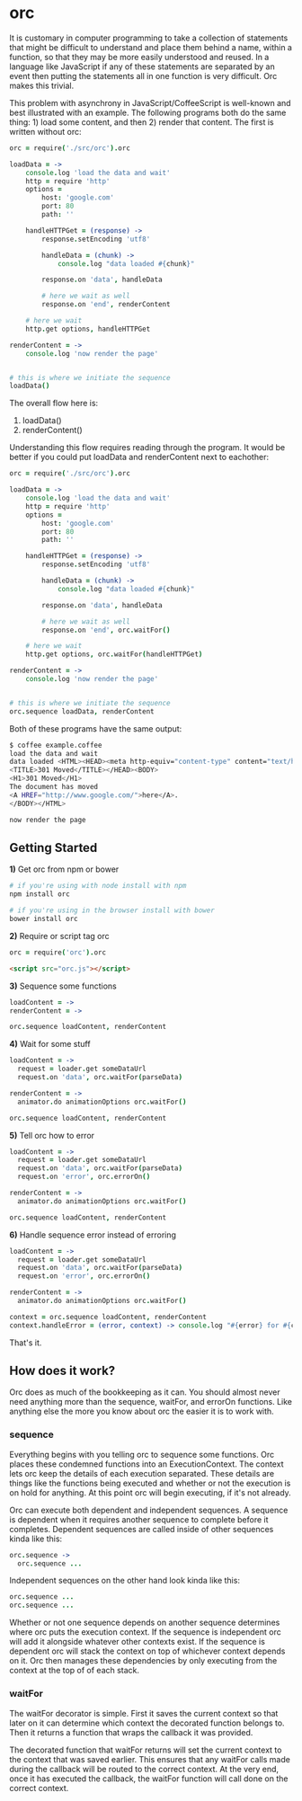 # orc

It is customary in computer programming to take a collection of statements that
might be difficult to understand and place them behind a name, within a
function, so that they may be more easily understood and reused. In a language
like JavaScript if any of these statements are separated by an event then
putting the statements all in one function is very difficult. Orc makes this
trivial.

This problem with asynchrony in JavaScript/CoffeeScript is well-known and best
illustrated with an example. The following programs both do the same thing: 1) 
load some content, and then 2) render that content. The first is written
without orc:

```coffeescript
orc = require('./src/orc').orc

loadData = ->
    console.log 'load the data and wait'
    http = require 'http'
    options =
        host: 'google.com'
        port: 80
        path: ''

    handleHTTPGet = (response) ->
        response.setEncoding 'utf8'

        handleData = (chunk) ->
            console.log "data loaded #{chunk}"

        response.on 'data', handleData

        # here we wait as well
        response.on 'end', renderContent

    # here we wait
    http.get options, handleHTTPGet

renderContent = ->
    console.log 'now render the page'


# this is where we initiate the sequence
loadData()
```

The overall flow here is:

1. loadData()
2. renderContent()

Understanding this flow requires reading through the program. It would be
better if you could put loadData and renderContent next to eachother:

```coffeescript
orc = require('./src/orc').orc

loadData = ->
    console.log 'load the data and wait'
    http = require 'http'
    options =
        host: 'google.com'
        port: 80
        path: ''

    handleHTTPGet = (response) ->
        response.setEncoding 'utf8'

        handleData = (chunk) ->
            console.log "data loaded #{chunk}"

        response.on 'data', handleData

        # here we wait as well
        response.on 'end', orc.waitFor()

    # here we wait
    http.get options, orc.waitFor(handleHTTPGet)

renderContent = ->
    console.log 'now render the page'


# this is where we initiate the sequence
orc.sequence loadData, renderContent
```

Both of these programs have the same output:

```bash
$ coffee example.coffee
load the data and wait
data loaded <HTML><HEAD><meta http-equiv="content-type" content="text/html;charset=utf-8">
<TITLE>301 Moved</TITLE></HEAD><BODY>
<H1>301 Moved</H1>
The document has moved
<A HREF="http://www.google.com/">here</A>.
</BODY></HTML>

now render the page
```

## Getting Started

**1)** Get orc from npm or bower

```bash
# if you're using with node install with npm
npm install orc

# if you're using in the browser install with bower
bower install orc
```

**2)** Require or script tag orc

```coffeescript
orc = require('orc').orc
```

```html
<script src="orc.js"></script>
```

**3)** Sequence some functions

```coffeescript
loadContent = ->
renderContent = ->

orc.sequence loadContent, renderContent
```

**4)** Wait for some stuff

```coffeescript
loadContent = ->
  request = loader.get someDataUrl
  request.on 'data', orc.waitFor(parseData)

renderContent = ->
  animator.do animationOptions orc.waitFor()

orc.sequence loadContent, renderContent
```

**5)** Tell orc how to error

```coffeescript
loadContent = ->
  request = loader.get someDataUrl
  request.on 'data', orc.waitFor(parseData)
  request.on 'error', orc.errorOn()

renderContent = ->
  animator.do animationOptions orc.waitFor()

orc.sequence loadContent, renderContent
```

**6)** Handle sequence error instead of erroring

```coffeescript
loadContent = ->
  request = loader.get someDataUrl
  request.on 'data', orc.waitFor(parseData)
  request.on 'error', orc.errorOn()

renderContent = ->
  animator.do animationOptions orc.waitFor()

context = orc.sequence loadContent, renderContent
context.handleError = (error, context) -> console.log "#{error} for #{context}"
```

That's it.

## How does it work?

Orc does as much of the bookkeeping as it can. You should almost never need
anything more than the sequence, waitFor, and errorOn functions. Like anything
else the more you know about orc the easier it is to work with.

### sequence

Everything begins with you telling orc to sequence some functions. Orc places
these condemned functions into an ExecutionContext. The context lets orc keep
the details of each execution separated. These details are things like the
functions being executed and whether or not the execution is on hold for
anything. At this point orc will begin executing, if it's not already.

Orc can execute both dependent and independent sequences. A sequence is dependent
when it requires another sequence to complete before it completes. Dependent
sequences are called inside of other sequences kinda like this:

```coffeescript
orc.sequence ->
  orc.sequence ...
```

Independent sequences on the other hand look kinda like this:

```coffeescript
orc.sequence ...
orc.sequence ...
```

Whether or not one sequence depends on another sequence determines where orc
puts the execution context. If the sequence is independent orc will add it
alongside whatever other contexts exist. If the sequence is dependent orc
will stack the context on top of whichever context depends on it. Orc then
manages these dependencies by only executing from the context at the top of of
each stack.

### waitFor

The waitFor decorator is simple. First it saves the current context so that
later on it can determine which context the decorated function belongs to. Then
it returns a function that wraps the callback it was provided.

The decorated function that waitFor returns will set the current context to the
context that was saved earlier. This ensures that any waitFor calls made during
the callback will be routed to the correct context. At the very end, once it
has executed the callback, the waitFor function will call done on the correct
context.
